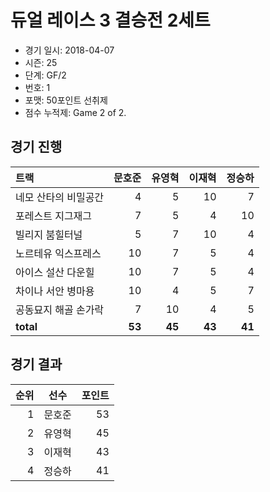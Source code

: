 # 듀얼 레이스 3 결승전 2세트

- 경기 일시: 2018-04-07
- 시즌: 25
- 단계: GF/2
- 번호: 1
- 포맷: 50포인트 선취제
- 점수 누적제: Game 2 of 2.





## 경기 진행

| 트랙 | 문호준 | 유영혁 | 이재혁 | 정승하 |
|:---|---:|---:|---:|---:|
| 네모 산타의 비밀공간 | 4 | 5 | 10 | 7 |
| 포레스트 지그재그 | 7 | 5 | 4 | 10 |
| 빌리지 붐힐터널 | 5 | 7 | 10 | 4 |
| 노르테유 익스프레스 | 10 | 7 | 5 | 4 |
| 아이스 설산 다운힐 | 10 | 7 | 5 | 4 |
| 차이나 서안 병마용 | 10 | 4 | 5 | 7 |
| 공동묘지 해골 손가락 | 7 | 10 | 4 | 5 |
| __total__ | __53__ | __45__ | __43__ | __41__ |




## 경기 결과

| 순위 | 선수 | 포인트 |
|---:|:---:|---:|
| 1 | 문호준 | 53 |
| 2 | 유영혁 | 45 |
| 3 | 이재혁 | 43 |
| 4 | 정승하 | 41 |

